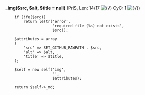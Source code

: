 **_img($src, $alt, $title = null)** (PriS, Len: 14/17 ![(&radic;)](https://raw.github.com/TheB3Rt0z/schrimp/master/.inc/img/icon_16x16_green_ok.png "") CyC: 1 ![(&radic;)](https://raw.github.com/TheB3Rt0z/schrimp/master/.inc/img/icon_16x16_green_ok.png ""))  
  
        if (!fe($src))
            return le(tr('error',
                         'required file (%s) not exists',
                         $src));

        $attributes = array
        (
            'src' => SET_GITHUB_RAWPATH . $src,
            'alt' => $alt,
            'title' => $title,
        );

        $self = new self('img',
                         '',
                         $attributes);

        return $self->_md;
